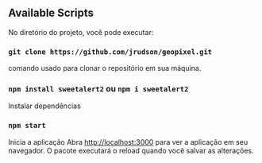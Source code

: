 ## Available Scripts
No diretório do projeto, você pode executar:

### `git clone https://github.com/jrudson/geopixel.git`
comando usado para clonar o repositório em sua máquina.

### `npm install sweetalert2` ou `npm i sweetalert2`
Instalar dependências

### `npm start`
Inicia a aplicação
Abra [http://localhost:3000](http://localhost:3000) para ver a aplicação em seu navegador.
O pacote executará o reload quando você salvar as alterações.
